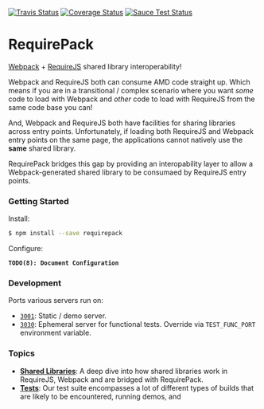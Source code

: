 [![Travis Status][trav_img]][trav_site]
[![Coverage Status][cov_img]][cov_site]
[![Sauce Test Status][sauce_img]][sauce_site]

RequirePack
===========

[Webpack][webpack] + [RequireJS][requirejs] shared library interoperability!

Webpack and RequireJS both can consume AMD code straight up. Which means if you
are in a transitional / complex scenario where you want _some_ code to load
with Webpack and _other_ code to load with RequireJS from the same code base
you can!

And, Webpack and RequireJS both have facilities for sharing libraries across
entry points. Unfortunately, if loading both RequireJS and Webpack entry points
on the same page, the applications cannot natively use the **same** shared
library.

RequirePack bridges this gap by providing an interopability layer to allow a
Webpack-generated shared library to be consumaed by RequireJS entry points.

### Getting Started

Install:

```sh
$ npm install --save requirepack
```

Configure:

**`TODO(8): Document Configuration`**

### Development

Ports various servers run on:

* [`3001`](http://127.0.0.1:3001/): Static / demo server.
* [`3030`](http://127.0.0.1:3030/): Ephemeral server for functional tests.
  Override via `TEST_FUNC_PORT` environment variable.

### Topics

* **[Shared Libraries](docs/shared-libraries.md)**: A deep dive into how shared
  libraries work in RequireJS, Webpack and are bridged with RequirePack.
* **[Tests](docs/test.md)**: Our test suite encompasses a lot of different types
  of builds that are likely to be encountered, running demos, and


[webpack]: http://webpack.github.io/
[wp-dll]: https://github.com/webpack/webpack/tree/master/examples/dll
[wp-dll-user]: https://github.com/webpack/webpack/tree/master/examples/dll-user
[requirejs]: http://requirejs.org/
[rjs-exclude]: https://github.com/jrburke/r.js/blob/master/build/example.build.js#L388-L398
[trav_img]: https://api.travis-ci.org/FormidableLabs/requirepack.svg
[trav_site]: https://travis-ci.org/FormidableLabs/requirepack
[sauce]: https://saucelabs.com
[sauce_img]: https://saucelabs.com/browser-matrix/requirepack.svg
[sauce_site]: https://saucelabs.com/u/requirepack
[cov]: https://coveralls.io
[cov_img]: https://img.shields.io/coveralls/FormidableLabs/requirepack.svg
[cov_site]: https://coveralls.io/r/FormidableLabs/requirepack
